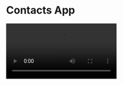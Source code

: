 # Contacts App

<video src='https://github.com/mberzins09/ContactsMobileApp/blob/main/appDemo.mp4' />
